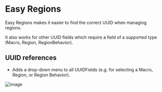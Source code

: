 # Easy Regions

Easy Regions makes it easier to find the correct UUID when managing regions.

It also works for other UUID fields which require a field of a supported type (Macro, Region, RegionBehavior).

## UUID references

- Adds a drop-down menu to all UUIDFields (e.g. for selecting a Macro, Region, or Region Behavior).

![image](https://github.com/farling42/fvtt-easy-regions/assets/17485384/5797a111-e5a8-44b3-a7c1-23d59d2e71ac)
